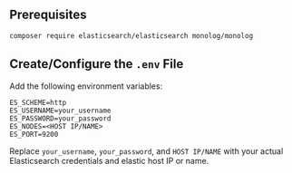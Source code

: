## Prerequisites

```bash
composer require elasticsearch/elasticsearch monolog/monolog
```

## Create/Configure the `.env` File

Add the following environment variables:

```env
ES_SCHEME=http
ES_USERNAME=your_username
ES_PASSWORD=your_password
ES_NODES=<HOST IP/NAME>
ES_PORT=9200
```

Replace `your_username`, `your_password`, and `HOST IP/NAME` with your actual Elasticsearch credentials and elastic host IP or name.
